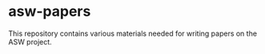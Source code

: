# asw-papers
This repository contains various materials needed for writing papers on the ASW project.

